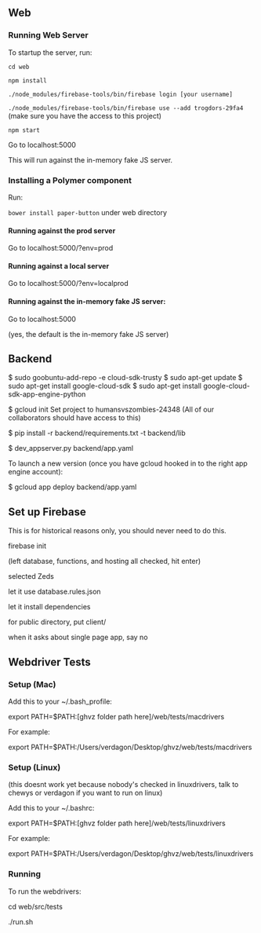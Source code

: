 
## Web

### Running Web Server

To startup the server, run:

`cd web`

`npm install` 

`./node_modules/firebase-tools/bin/firebase login [your username]`

`./node_modules/firebase-tools/bin/firebase use --add trogdors-29fa4` (make sure you have the access to this project)

`npm start`

Go to localhost:5000

This will run against the in-memory fake JS server.

### Installing a Polymer component

Run:

`bower install paper-button` under web directory

#### Running against the prod server

Go to localhost:5000/?env=prod

#### Running against a local server

Go to localhost:5000/?env=localprod

#### Running against the in-memory fake JS server:

Go to localhost:5000

(yes, the default is the in-memory fake JS server)


## Backend
$ sudo goobuntu-add-repo -e cloud-sdk-trusty
$ sudo apt-get update
$ sudo apt-get install google-cloud-sdk
$ sudo apt-get install google-cloud-sdk-app-engine-python

$ gcloud init
Set project to humansvszombies-24348 (All of our collaborators should have access to this)

$ pip install -r backend/requirements.txt -t backend/lib

$ dev_appserver.py backend/app.yaml

To launch a new version (once you have gcloud hooked in to the right app engine account):

$ gcloud app deploy backend/app.yaml


## Set up Firebase

This is for historical reasons only, you should never need to do this.

firebase init

(left database, functions, and hosting all checked, hit enter)

selected Zeds

let it use database.rules.json

let it install dependencies

for public directory, put client/

when it asks about single page app, say no


## Webdriver Tests

### Setup (Mac)

Add this to your ~/.bash_profile:

export PATH=$PATH:[ghvz folder path here]/web/tests/macdrivers

For example:

export PATH=$PATH:/Users/verdagon/Desktop/ghvz/web/tests/macdrivers

### Setup (Linux)

(this doesnt work yet because nobody's checked in linuxdrivers, talk to chewys or verdagon if you want to run on linux)

Add this to your ~/.bashrc:

export PATH=$PATH:[ghvz folder path here]/web/tests/linuxdrivers

For example:

export PATH=$PATH:/Users/verdagon/Desktop/ghvz/web/tests/linuxdrivers

### Running

To run the webdrivers:

cd web/src/tests

./run.sh
